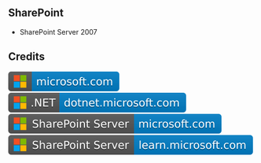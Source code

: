 SharePoint
----------

- SharePoint Server 2007

Credits
-------
[![image](
Credits/microsoft.com.svg)](https://microsoft.com/)  
[![image](
Credits/CS.NET-dotnet.microsoft.com.svg)](https://dotnet.microsoft.com/)  
[![image](
Credits/SharePoint-Server-microsoft.com.svg)](https://microsoft.com/sharepoint/)
[![image](
Credits/SharePoint-Server-learn.microsoft.com.svg)](https://learn.microsoft.com/en-us/sharepoint/)
